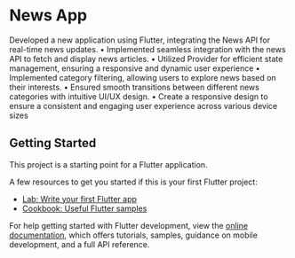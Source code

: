 # News App

Developed a new application using Flutter, integrating the News API for real-time news updates.
• Implemented seamless integration with the news API to fetch and display news articles.
• Utilized Provider for efficient state management, ensuring a responsive and dynamic user experience
• Implemented category filtering, allowing users to explore news based on their interests.
• Ensured smooth transitions between different news categories with intuitive UI/UX design.
• Create a responsive design to ensure a consistent and engaging user experience across various device
sizes

## Getting Started

This project is a starting point for a Flutter application.

A few resources to get you started if this is your first Flutter project:

- [Lab: Write your first Flutter app](https://docs.flutter.dev/get-started/codelab)
- [Cookbook: Useful Flutter samples](https://docs.flutter.dev/cookbook)

For help getting started with Flutter development, view the
[online documentation](https://docs.flutter.dev/), which offers tutorials,
samples, guidance on mobile development, and a full API reference.
